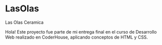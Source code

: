 # LasOlas
Las Olas Ceramica

Hola! 
Este proyecto fue parte de mi entrega final en el curso de Desarrollo Web realizado en CoderHouse, aplicando conceptos de HTML y CSS.
